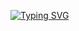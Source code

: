 [![Typing SVG](https://readme-typing-svg.demolab.com?font=Fira+Code&pause=1000&color=000000&background=FFFFFF6C&random=false&width=435&lines=Ol%C3%A1%2C+sou+Yasmine+Lamark)](https://git.io/typing-svg)
